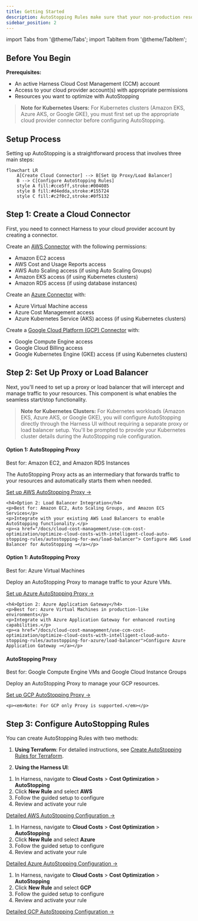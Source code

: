 ```yaml
---
title: Getting Started
description: AutoStopping Rules make sure that your non-production resources run only when used, and never when idle.
sidebar_position: 2
---
```

import Tabs from '@theme/Tabs';
import TabItem from '@theme/TabItem';

## Before You Begin

**Prerequisites:**
- An active Harness Cloud Cost Management (CCM) account
- Access to your cloud provider account(s) with appropriate permissions
- Resources you want to optimize with AutoStopping

> **Note for Kubernetes Users:** For Kubernetes clusters (Amazon EKS, Azure AKS, or Google GKE), you must first set up the appropriate cloud provider connector before configuring AutoStopping.

## Setup Process

Setting up AutoStopping is a straightforward process that involves three main steps:

```mermaid
flowchart LR
    A[Create Cloud Connector] --> B[Set Up Proxy/Load Balancer]
    B --> C[Configure AutoStopping Rules]
    style A fill:#cce5ff,stroke:#004085
    style B fill:#d4edda,stroke:#155724
    style C fill:#c2f0c2,stroke:#0f5132
```

## Step 1: Create a Cloud Connector

First, you need to connect Harness to your cloud provider account by creating a connector.

<Tabs>
  <TabItem value="aws" label="AWS">
    <p>Create an <a href="/docs/cloud-cost-management/get-started/#aws">AWS Connector</a> with the following permissions:</p>
    <ul>
      <li>Amazon EC2 access</li>
      <li>AWS Cost and Usage Reports access</li>
      <li>AWS Auto Scaling access (if using Auto Scaling Groups)</li>
      <li>Amazon EKS access (if using Kubernetes clusters)</li>
      <li>Amazon RDS access (if using database instances)</li>
    </ul>
  </TabItem>
  <TabItem value="azure" label="Azure">
    <p>Create an <a href="/docs/cloud-cost-management/get-started/#azure">Azure Connector</a> with:</p>
    <ul>
      <li>Azure Virtual Machine access</li>
      <li>Azure Cost Management access</li>
      <li>Azure Kubernetes Service (AKS) access (if using Kubernetes clusters)</li>
    </ul>
  </TabItem>
  <TabItem value="gcp" label="GCP">
    <p>Create a <a href="/docs/cloud-cost-management/get-started/#gcp">Google Cloud Platform (GCP) Connector</a> with:</p>
    <ul>
      <li>Google Compute Engine access</li>
      <li>Google Cloud Billing access</li>
      <li>Google Kubernetes Engine (GKE) access (if using Kubernetes clusters)</li>
    </ul>
  </TabItem>
</Tabs>

## Step 2: Set Up Proxy or Load Balancer

Next, you'll need to set up a proxy or load balancer that will intercept and manage traffic to your resources. This component is what enables the seamless start/stop functionality.

> **Note for Kubernetes Clusters:** For Kubernetes workloads (Amazon EKS, Azure AKS, or Google GKE), you will configure AutoStopping directly through the Harness UI without requiring a separate proxy or load balancer setup. You'll be prompted to provide your Kubernetes cluster details during the AutoStopping rule configuration.


<Tabs>
  <TabItem value="aws" label="AWS">
    <h4>Option 1: AutoStopping Proxy</h4>
    <p>Best for: Amazon EC2, and Amazon RDS Instances</p>
    <p>The AutoStopping Proxy acts as an intermediary that forwards traffic to your resources and automatically starts them when needed.</p>
    <p><a href="/docs/cloud-cost-management/use-ccm-cost-optimization/optimize-cloud-costs-with-intelligent-cloud-auto-stopping-rules/autostopping-for-aws/autostopping-proxy">Set up AWS AutoStopping Proxy →</a></p>
    
    <h4>Option 2: Load Balancer Integration</h4>
    <p>Best for: Amazon EC2, Auto Scaling Groups, and Amazon ECS Services</p>
    <p>Integrate with your existing AWS Load Balancers to enable AutoStopping functionality.</p>
    <p><a href="/docs/cloud-cost-management/use-ccm-cost-optimization/optimize-cloud-costs-with-intelligent-cloud-auto-stopping-rules/autostopping-for-aws/load-balancer"> Configure AWS Load Balancer for AutoStopping →</a></p>
  </TabItem>
  
  <TabItem value="azure" label="Azure">
    <h4>Option 1: AutoStopping Proxy</h4>
    <p>Best for: Azure Virtual Machines</p>
    <p>Deploy an AutoStopping Proxy to manage traffic to your Azure VMs.</p>
    <p><a href="/docs/cloud-cost-management/use-ccm-cost-optimization/optimize-cloud-costs-with-intelligent-cloud-auto-stopping-rules/autostopping-for-azure/autostopping-proxy">Set up Azure AutoStopping Proxy →</a></p>
    
    <h4>Option 2: Azure Application Gateway</h4>
    <p>Best for: Azure Virtual Machines in production-like environments</p>
    <p>Integrate with Azure Application Gateway for enhanced routing capabilities.</p>
    <p><a href="/docs/cloud-cost-management/use-ccm-cost-optimization/optimize-cloud-costs-with-intelligent-cloud-auto-stopping-rules/autostopping-for-azure/load-balancer">Configure Azure Application Gateway →</a></p>
  </TabItem>
  
  <TabItem value="gcp" label="GCP">
    <h4>AutoStopping Proxy</h4>
    <p>Best for: Google Compute Engine VMs and Google Cloud Instance Groups</p>
    <p>Deploy an AutoStopping Proxy to manage your GCP resources.</p>
    <p><a href="/docs/cloud-cost-management/use-ccm-cost-optimization/optimize-cloud-costs-with-intelligent-cloud-auto-stopping-rules/autostopping-for-gcp/autostopping-proxy">Set up GCP AutoStopping Proxy →</a></p>
    
    <p><em>Note: For GCP only Proxy is supported.</em></p>
  </TabItem>
</Tabs>

## Step 3: Configure AutoStopping Rules

You can create AutoStopping Rules with two methods:

1. **Using Terraform**: For detailed instructions, see [Create AutoStopping Rules for Terraform](/docs/cloud-cost-management/use-ccm-cost-optimization/optimize-cloud-costs-with-intelligent-cloud-auto-stopping-rules/create-auto-stopping-rules/create-auto-stopping-rules-for-terraform/).

2. **Using the Harness UI**: 

<Tabs>
  <TabItem value="aws" label="AWS">
    <ol>
      <li>In Harness, navigate to <strong>Cloud Costs</strong> > <strong>Cost Optimization</strong> > <strong>AutoStopping</strong></li>
      <li>Click <strong>New Rule</strong> and select <strong>AWS</strong></li>
      <li>Follow the guided setup to configure</li>
      <li>Review and activate your rule</li>
    </ol>
    <p><a href="/docs/cloud-cost-management/use-ccm-cost-optimization/optimize-cloud-costs-with-intelligent-cloud-auto-stopping-rules/autostopping-for-aws/create-rules-ectwo">Detailed AWS AutoStopping Configuration →</a></p>
  </TabItem>
  
  <TabItem value="azure" label="Azure">
    <ol>
      <li>In Harness, navigate to <strong>Cloud Costs</strong> > <strong>Cost Optimization</strong> > <strong>AutoStopping</strong></li>
      <li>Click <strong>New Rule</strong> and select <strong>Azure</strong></li>
      <li>Follow the guided setup to configure</li>
      <li>Review and activate your rule</li>
    </ol>
    <p><a href="/docs/cloud-cost-management/use-ccm-cost-optimization/optimize-cloud-costs-with-intelligent-cloud-auto-stopping-rules/autostopping-for-azure/create-rule-vm">Detailed Azure AutoStopping Configuration →</a></p>
  </TabItem>
  
  <TabItem value="gcp" label="GCP">
    <ol>
      <li>In Harness, navigate to <strong>Cloud Costs</strong> > <strong>Cost Optimization</strong> > <strong>AutoStopping</strong></li>
      <li>Click <strong>New Rule</strong> and select <strong>GCP</strong></li>
      <li>Follow the guided setup to configure</li>
      <li>Review and activate your rule</li>
    </ol>
    <p><a href="/docs/cloud-cost-management/use-ccm-cost-optimization/optimize-cloud-costs-with-intelligent-cloud-auto-stopping-rules/autostopping-for-gcp/create-rule-instance-groups">Detailed GCP AutoStopping Configuration →</a></p>
  </TabItem>
</Tabs>

